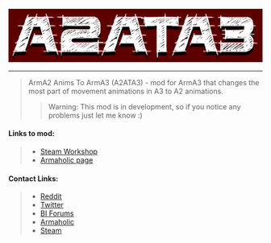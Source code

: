 ![a2ata3_logo](git_data/docs/img/a2ata3_logo_cut.png)
***
>ArmA2 Anims To ArmA3 (A2ATA3) - mod for ArmA3 that changes the most part of movement animations in A3 to A2 animations.
>>Warning: This mod is in development, so if you notice any problems just let me know :)

#### Links to mod:
>- [Steam Workshop](https://steamcommunity.com/sharedfiles/filedetails/?id=1199493544)
>- [Armaholic page](http://www.armaholic.com/page.php?id=33506)

#### Contact Links:
>- [Reddit](https://www.reddit.com/user/maximilionus/)
>- [Twitter](https://twitter.com/maximilionus)
>- [BI Forums](https://forums.bohemia.net/profile/1139060-maximilionus/)
>- [Armaholic](http://www.armaholic.com/users.php?m=details&id=92552&u=maximilionus)
>- [Steam](http://steamcommunity.com/profiles/76561198050952156)

